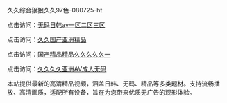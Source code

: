 久久综合狠狠久久97色-080725-ht

点击访问：<a href="https://heiliaoxwd5i8.pages.dev">无码日韩av一区二区三区</a>

点击访问：<a href="https://bered.pages.dev/">久久国产亚洲精品</a>

点击访问：<a href="https://rtj-3zo.pages.dev/">国产精品精品久久久久久一</a>

点击访问：<a href="https://vassv.pages.dev/">久久久久亚洲AV成人无码</a>

本站提供最新的高清精品视频，涵盖日韩、无码、精品等多类题材。支持流畅播放、高清画质，适配所有设备，旨在为您带来优质无广告的观影体验。

<span style="display:none;">[Canonical link](）</span>
